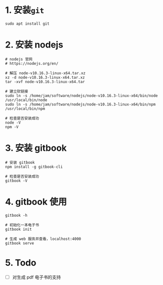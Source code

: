 # 1. 安装`git`
```shell
sudo apt install git
```

# 2. 安装 nodejs

```shell
# nodejs 官网
# https://nodejs.org/en/

# 解压 node-v10.16.3-linux-x64.tar.xz
xz -d node-v10.16.3-linux-x64.tar.xz
tar -xvf node-v10.16.3-linux-x64.tar

# 建立软链接
sudo ln -s /home/jam/software/nodejs/node-v10.16.3-linux-x64/bin/node /usr/local/bin/node
sudo ln -s /home/jam/software/nodejs/node-v10.16.3-linux-x64/bin/npm /usr/local/bin/npm

# 检查是否安装成功
node -V
npm -V
```

# 3. 安装 gitbook

```shell
# 安装 gitbook
npm install -g gitbook-cli

# 检查是否安装成功
gitbook -V
```

# 4. gitbook 使用

```shell
gitbook -h

# 初始化一本电子书
gitbook init

# 生成 web 服务并查看，localhost:4000
gitbook serve
```

# 5. Todo

- [ ] 对生成 pdf 电子书的支持
